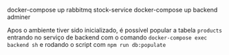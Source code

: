 docker-compose up rabbitmq stock-service
docker-compose up backend adminer

Apos o ambiente tiver sido inicializado, é possível popular a tabela `products` entrando no serviço de backend com o comando `docker-compose exec backend sh` e rodando o script com `npm run db:populate`
